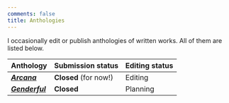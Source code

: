 ```yaml
---
comments: false
title: Anthologies
---
```


I occasionally edit or publish anthologies of written works.  All of them are listed below.

Anthology | Submission status | Editing status
---|---|---
[***Arcana***](arcana) | **Closed** (for now!) | Editing
[***Genderful***](genderful) | **Closed** | Planning
